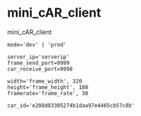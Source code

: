 # mini_cAR_client

mini_cAR_client

```
mode='dev' | 'prod'

server_ip='serverip'
frame_send_port=9999
car_receive_port=9998

width='frame_width', 320
height='frame_height', 180
framerate='frame_rate', 30

car_id='e208d83305274b1daa97e4465cb57c8b'
```
